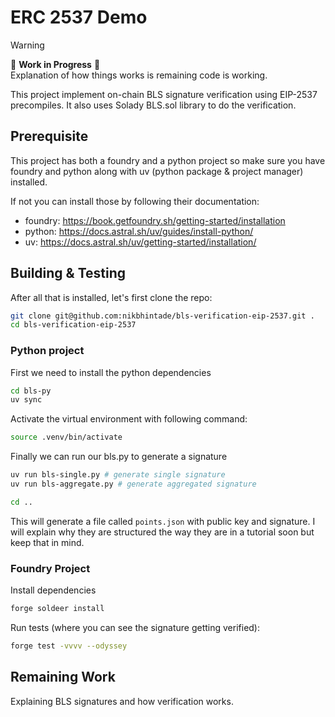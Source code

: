 # ERC 2537 Demo

> [!WARNING]  
> 🚧 **Work in Progress** 🚧  
> Explanation of how things works is remaining code is working.

This project implement on-chain BLS signature verification using EIP-2537 precompiles. It also uses Solady BLS.sol library to do the verification.

## Prerequisite

This project has both a foundry and a python project so make sure you have foundry and python along with uv (python package & project manager) installed.

If not you can install those by following their documentation:
- foundry: https://book.getfoundry.sh/getting-started/installation
- python: https://docs.astral.sh/uv/guides/install-python/
- uv: https://docs.astral.sh/uv/getting-started/installation/

## Building & Testing

After all that is installed, let's first clone the repo:
```bash
git clone git@github.com:nikbhintade/bls-verification-eip-2537.git .
cd bls-verification-eip-2537
```

### Python project

First we need to install the python dependencies
```bash
cd bls-py
uv sync
```

Activate the virtual environment with following command:
```bash
source .venv/bin/activate
```

Finally we can run our bls.py to generate a signature
```bash
uv run bls-single.py # generate single signature
uv run bls-aggregate.py # generate aggregated signature

cd ..
```

This will generate a file called `points.json` with public key and signature. I will explain why they are structured the way they are in a tutorial soon but keep that in mind.  

### Foundry Project

Install dependencies
```bash
forge soldeer install
```

Run tests (where you can see the signature getting verified):
```bash
forge test -vvvv --odyssey
```

## Remaining Work

Explaining BLS signatures and how verification works.

